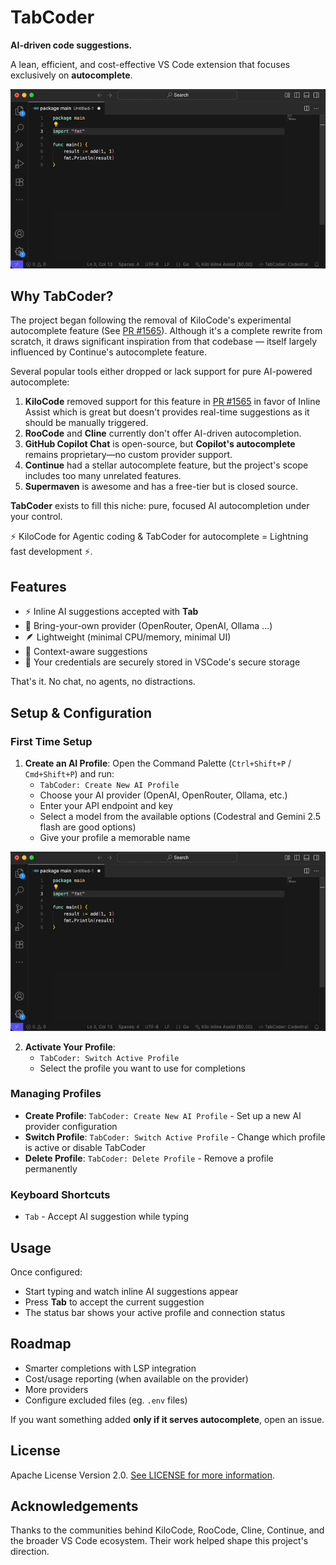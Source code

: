 # TabCoder

**AI-driven code suggestions.**

A lean, efficient, and cost-effective VS Code extension that focuses exclusively on **autocomplete**.

![Example completion for a Golang app](images/examples/completion.gif)

## Why TabCoder?

The project began following the removal of KiloCode's experimental autocomplete feature (See [PR #1565](https://github.com/Kilo-Org/kilocode/pull/1565)).
Although it's a complete rewrite from scratch, it draws significant inspiration from that codebase — itself largely influenced by Continue's autocomplete feature.

Several popular tools either dropped or lack support for pure AI-powered autocomplete:

1. **KiloCode** removed support for this feature in [PR #1565](https://github.com/Kilo-Org/kilocode/pull/1565) in favor of Inline Assist which is great but doesn't provides real-time suggestions as it should be manually triggered.
2. **RooCode** and **Cline** currently don't offer AI-driven autocompletion.
3. **GitHub Copilot Chat** is open-source, but **Copilot's autocomplete** remains proprietary—no custom provider support.
4. **Continue** had a stellar autocomplete feature, but the project's scope includes too many unrelated features.
5. **Supermaven** is awesome and has a free-tier but is closed source.

**TabCoder** exists to fill this niche: pure, focused AI autocompletion under your control.

⚡️ KiloCode for Agentic coding & TabCoder for autocomplete = Lightning fast development ⚡️.

## Features

- ⚡️ Inline AI suggestions accepted with **Tab**
- 🧩 Bring-your-own provider (OpenRouter, OpenAI, Ollama ...)
- 🪶 Lightweight (minimal CPU/memory, minimal UI)
- 🎯 Context-aware suggestions
- 🔐 Your credentials are securely stored in VSCode's secure storage

That's it. No chat, no agents, no distractions.

## Setup & Configuration

### First Time Setup

1. **Create an AI Profile**: Open the Command Palette (`Ctrl+Shift+P` / `Cmd+Shift+P`) and run:
   - `TabCoder: Create New AI Profile`
   - Choose your AI provider (OpenAI, OpenRouter, Ollama, etc.)
   - Enter your API endpoint and key
   - Select a model from the available options (Codestral and Gemini 2.5 flash are good options)
   - Give your profile a memorable name

![Example completion for a Golang app](images/examples/completion.gif)

2. **Activate Your Profile**:
   - `TabCoder: Switch Active Profile`
   - Select the profile you want to use for completions

### Managing Profiles

- **Create Profile**: `TabCoder: Create New AI Profile` - Set up a new AI provider configuration
- **Switch Profile**: `TabCoder: Switch Active Profile` - Change which profile is active or disable TabCoder
- **Delete Profile**: `TabCoder: Delete Profile` - Remove a profile permanently

### Keyboard Shortcuts

- `Tab` - Accept AI suggestion while typing

## Usage

Once configured:
- Start typing and watch inline AI suggestions appear
- Press **Tab** to accept the current suggestion
- The status bar shows your active profile and connection status

## Roadmap

- Smarter completions with LSP integration
- Cost/usage reporting (when available on the provider)
- More providers
- Configure excluded files (eg. `.env` files)

If you want something added **only if it serves autocomplete**, open an issue.

## License

Apache License Version 2.0. [See LICENSE for more information](https://github.com/alexandrevilain/tabcoder/blob/main/LICENSE).

## Acknowledgements

Thanks to the communities behind KiloCode, RooCode, Cline, Continue, and the broader VS Code ecosystem. Their work helped shape this project's direction.
